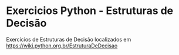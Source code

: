 # Exercicios Python - Estruturas de Decisão
 Exercícios de Estruturas de Decisão localizados em https://wiki.python.org.br/EstruturaDeDecisao
